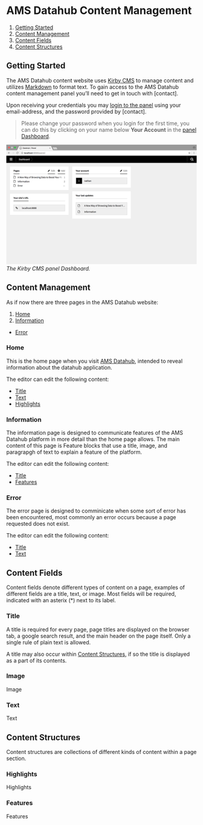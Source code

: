 # AMS Datahub Content Management

1. [Getting Started](#getting-started)
2. [Content Management](#content-management)
3. [Content Fields](#content-fields)
4. [Content Structures](#content-structures)

## Getting Started
The AMS Datahub content website uses [Kirby CMS](https://getkirby.com/) to manage content and utilizes [Markdown](https://daringfireball.net/projects/markdown/) to format text. To gain access to the AMS Datahub content management panel you’ll need to get in touch with [contact]. 

Upon receiving your credentials you may [login to the panel](http://amsdatahub.waag.org/panel/login) using your email-address, and the password provided by [contact].
> Please change your password when you login for the first time, you can do this by clicking on your name below __Your Account__ in the [panel Dashboard](http://amsdatahub.waag.org/panel/).

![Panel Dashboard](./assets/kirby-dashboard.png/)
*The Kirby CMS panel Dashboard.*

## Content Management
As if now there are three pages in the AMS Datahub website:

1. [Home](#home)
2. [Information](#information)
-  [Error](#error)

### Home
This is the home page when you visit [AMS Datahub](http://amsdatahub.waag.org), intended to reveal information about the datahub application. 

The editor can edit the following content:
- [Title](#title)
- [Text](#text)
- [Highlights](#highlights)

### Information
The information page is designed to communicate features of the AMS Datahub platform in more detail than the home page allows. The main content of this page is Feature blocks that use a title, image, and paragrapgh of text to explain a feature of the platform.

The editor can edit the following content:
- [Title](#title)
- [Features](#features)

### Error
The error page is designed to comminicate when some sort of error has been encountered, most commonly an error occurs because a page requested does not exist.

The editor can edit the following content:
- [Title](#title)
- [Text](#text)


## Content Fields
Content fields denote different types of content on a page, examples of different fields are a title, text, or image. Most fields will be required, indicated with an asterix (*) next to its label.

### Title
A title is required for every page, page titles are displayed on the browser tab, a google search result, and the main header on the page itself. Only a single rule of plain text is allowed.

A title may also occur within [Content Structures](#content-structures), if so the title is displayed as a part of its contents.

### Image
Image

### Text
Text

## Content Structures
Content structures are collections of different kinds of content within a page section.

### Highlights
Highlights

### Features
Features


